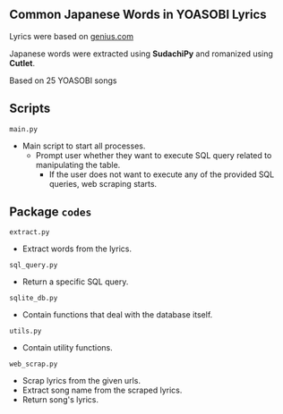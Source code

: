 ## Common Japanese Words in YOASOBI Lyrics
Lyrics were based on [genius.com](https://genius.com/artists/Yoasobi)

Japanese words were extracted using **SudachiPy** and romanized using **Cutlet**.

Based on 25 YOASOBI songs

## Scripts
```main.py```
- Main script to start all processes.
  - Prompt user whether they want to execute SQL query related to manipulating the table.
    - If the user does not want to execute any of the provided SQL queries, web scraping starts.

## Package ```codes```
```extract.py```
- Extract words from the lyrics.

```sql_query.py```
- Return a specific SQL query.

```sqlite_db.py```
- Contain functions that deal with the database itself.

```utils.py```
- Contain utility functions.

```web_scrap.py```
- Scrap lyrics from the given urls.
- Extract song name from the scraped lyrics.
- Return song's lyrics.
